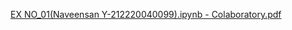[EX NO_01(Naveensan Y-212220040099).ipynb - Colaboratory.pdf](https://github.com/Naveensan123/EXP-NO-01/files/11471200/EX.NO_01.Naveensan.Y-212220040099.ipynb.-.Colaboratory.pdf)



